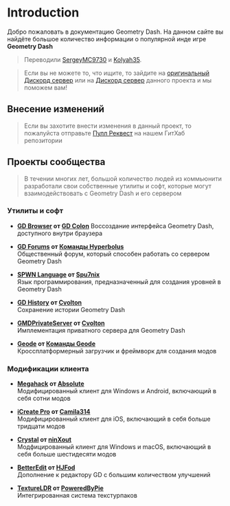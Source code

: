 # Introduction

Добро пожаловать в документацию Geometry Dash. На данном сайте вы найдёте большое количество информации о популярной инде игре **Geometry Dash**

> Переводили [SergeyMC9730](https://github.com/SergeyMC9730) и [Kolyah35](https://github.com/Kolyah35).

> Если вы не можете то, что ищите, то зайдите на [оригинальный Дискорд сервер](https://discord.gg/gd-programming-646101505417674758) или на [Дискорд сервер](https://discord.gg/V9nATaCeYk) данного проекта и мы поможем вам!

## Внесение изменений

> Если вы захотите внести изменения в данный проект, то пожалуйста отправьте [Пулл Реквест](https://github.com/SergeyMC9730/gddocs-ru) на нашем ГитХаб репозитории

## Проекты сообщества

> В течении многих лет, большой количество людей из коммьюнити разработали свои собственные утилиты и софт, которые могут взаимодействовать с Geometry Dash и его сервером

### Утилиты и софт

- **[GD Browser](https://gdbrowser.com/) от [GD Colon](https://github.com/GDColon)** 
Воссоздание интерфейса Geometry Dash, доступного внутри браузера

- **[GD Forums](https://gdforums.com/) от [Команды Hyperbolus](https://github.com/hyperbolus)**  
Общественный форум, который способен работать со сервером Geometry Dash

- **[SPWN Language](https://github.com/Spu7Nix/SPWN-language) от [Spu7nix](https://github.com/Spu7Nix)**  
Язык программирования, предназначенный для создания уровней в Geometry Dash

- **[GD History](https://history.geometrydash.eu/) от [Cvolton](https://github.com/Cvolton)**  
Сохранение истории Geometry Dash

- **[GMDPrivateServer](https://github.com/Cvolton/GMDprivateServer) от [Cvolton](https://github.com/Cvolton)**  
Имплементация приватного сервера для Geometry Dash

- **[Geode](https://geode-sdk.org/) от [Команды Geode](https://github.com/geode-sdk)**  
Кроссплатформерный загрузчик и фреймворк для создания модов

### Модификации клиента

- **[Megahack](https://absolllute.com/store/view_mega_hack_pro) от [Absolute](https://github.com/absoIute)**  
Модифицированный клиент для Windows и Android, включающий в себя сотни модов

- **[iCreate Pro](https://geticreate.pro/) от [Camila314](https://github.com/camila314)**  
Модифицированный клиент для iOS, включающий в себя больше тридцати модов

- **[Crystal](https://github.com/ninXout/Crystal-Client/tree/main) от [ninXout](https://github.com/ninXout)**  
Модфицированный клиент для Windows и macOS, включающий в себя больше шестидесяти модов 

- **[BetterEdit](https://github.com/HJfod/BetterEdit) от [HJFod](https://github.com/HJfod/)**  
Дополнение к редактору GD с большим количеством улучшений

- **[TextureLDR](https://github.com/poweredbypie/textureldr) от [PoweredByPie](https://github.com/PoweredByPie/)**  
Интегрированная система текстурпаков